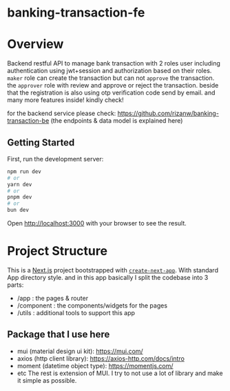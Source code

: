 # banking-transaction-fe

# Overview

Backend restful API to manage bank transaction with 2 roles user including authentication using jwt+session and
authorization based on their roles.
`maker` role can create the transaction but can not `approve` the transaction. the `approver` role with review and
approve or reject the transaction.
beside that the registration is also using otp verification code send by email. and many more features inside! kindly
check!

for the backend service please check: https://github.com/rizanw/banking-transaction-be (the endpoints & data model is
explained here)

## Getting Started

First, run the development server:

```bash
npm run dev
# or
yarn dev
# or
pnpm dev
# or
bun dev
```

Open [http://localhost:3000](http://localhost:3000) with your browser to see the result.

# Project Structure

This is a [Next.js](https://nextjs.org/) project bootstrapped
with [`create-next-app`](https://github.com/vercel/next.js/tree/canary/packages/create-next-app).
With standard App directory style. and in this app basically I split the codebase into 3 parts:

- /app : the pages & router
- /component : the components/widgets for the pages
- /utils : additional tools to support this app

## Package that I use here

- mui (material design ui kit): https://mui.com/
- axios (http client library): https://axios-http.com/docs/intro
- moment (datetime object type): https://momentjs.com/
- etc
  The rest is extension of MUI. I try to not use a lot of library and make it simple as possible.